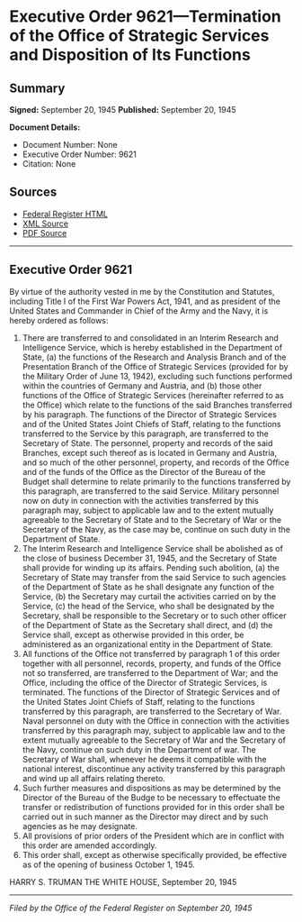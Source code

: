 # Executive Order 9621—Termination of the Office of Strategic Services and Disposition of Its Functions

## Summary

**Signed:** September 20, 1945
**Published:** September 20, 1945

**Document Details:**
- Document Number: None
- Executive Order Number: 9621
- Citation: None

## Sources
- [Federal Register HTML](https://www.presidency.ucsb.edu/documents/executive-order-9621-termination-the-office-strategic-services-and-disposition-its)
- [XML Source](None)
- [PDF Source](None)

---

## Executive Order 9621

By virtue of the authority vested in me by the Constitution and Statutes, including Title I of the First War Powers Act, 1941, and as president of the United States and Commander in Chief of the Army and the Navy, it is hereby ordered as follows:
1. There are transferred to and consolidated in an Interim Research and Intelligence Service, which is hereby established in the Department of State, (a) the functions of the Research and Analysis Branch and of the Presentation Branch of the Office of Strategic Services (provided for by the Military Order of June 13, 1942), excluding such functions performed within the countries of Germany and Austria, and (b) those other functions of the Office of Strategic Services (hereinafter referred to as the Office) which relate to the functions of the said Branches transferred by his paragraph. The functions of the Director of Strategic Services and of the United States Joint Chiefs of Staff, relating to the functions transferred to the Service by this paragraph, are transferred to the Secretary of State. The personnel, property and records of the said Branches, except such thereof as is located in Germany and Austria, and so much of the other personnel, property, and records of the Office and of the funds of the Office as the Director of the Bureau of the Budget shall determine to relate primarily to the functions transferred by this paragraph, are transferred to the said Service. Military personnel now on duty in connection with the activities transferred by this paragraph may, subject to applicable law and to the extent mutually agreeable to the Secretary of State and to the Secretary of War or the Secretary of the Navy, as the case may be, continue on such duty in the Department of State.
2. The Interim Research and Intelligence Service shall be abolished as of the close of business December 31, 1945, and the Secretary of State shall provide for winding up its affairs. Pending such abolition, (a) the Secretary of State may transfer from the said Service to such agencies of the Department of State as he shall designate any function of the Service, (b) the Secretary may curtail the activities carried on by the Service, (c) the head of the Service, who shall be designated by the Secretary, shall be responsible to the Secretary or to such other officer of the Department of State as the Secretary shall direct, and (d) the Service shall, except as otherwise provided in this order, be administered as an organizational entity in the Department of State.
3. All functions of the Office not transferred by paragraph 1 of this order together with all personnel, records, property, and funds of the Office not so transferred, are transferred to the Department of War; and the Office, including the office of the Director of Strategic Services, is terminated. The functions of the Director of Strategic Services and of the United States Joint Chiefs of Staff, relating to the functions transferred by this paragraph, are transferred to the Secretary of War. Naval personnel on duty with the Office in connection with the activities transferred by this paragraph may, subject to applicable law and to the extent mutually agreeable to the Secretary of War and the Secretary of the Navy, continue on such duty in the Department of war. The Secretary of War shall, whenever he deems it compatible with the national interest, discontinue any activity transferred by this paragraph and wind up all affairs relating thereto.
4. Such further measures and dispositions as may be determined by the Director of the Bureau of the Budge to be necessary to effectuate the transfer or redistribution of functions provided for in this order shall be carried out in such manner as the Director may direct and by such agencies as he may designate.
5. All provisions of prior orders of the President which are in conflict with this order are amended accordingly.
6. This order shall, except as otherwise specifically provided, be effective as of the opening of business October 1, 1945.

HARRY S. TRUMAN
THE WHITE HOUSE,
September 20, 1945

---

*Filed by the Office of the Federal Register on September 20, 1945*
